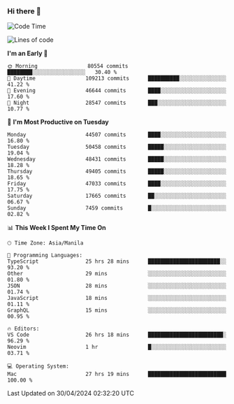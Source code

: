 ### Hi there 👋

<!--START_SECTION:waka-->
![Code Time](http://img.shields.io/badge/Code%20Time-5%2C104%20hrs%2013%20mins-blue)

![Lines of code](https://img.shields.io/badge/From%20Hello%20World%20I%27ve%20Written-116.2%20million%20lines%20of%20code-blue)

**I'm an Early 🐤** 

```text
🌞 Morning                80554 commits       ████████░░░░░░░░░░░░░░░░░   30.40 % 
🌆 Daytime                109213 commits      ██████████░░░░░░░░░░░░░░░   41.22 % 
🌃 Evening                46644 commits       ████░░░░░░░░░░░░░░░░░░░░░   17.60 % 
🌙 Night                  28547 commits       ███░░░░░░░░░░░░░░░░░░░░░░   10.77 % 
```
📅 **I'm Most Productive on Tuesday** 

```text
Monday                   44507 commits       ████░░░░░░░░░░░░░░░░░░░░░   16.80 % 
Tuesday                  50458 commits       █████░░░░░░░░░░░░░░░░░░░░   19.04 % 
Wednesday                48431 commits       █████░░░░░░░░░░░░░░░░░░░░   18.28 % 
Thursday                 49405 commits       █████░░░░░░░░░░░░░░░░░░░░   18.65 % 
Friday                   47033 commits       ████░░░░░░░░░░░░░░░░░░░░░   17.75 % 
Saturday                 17665 commits       ██░░░░░░░░░░░░░░░░░░░░░░░   06.67 % 
Sunday                   7459 commits        █░░░░░░░░░░░░░░░░░░░░░░░░   02.82 % 
```


📊 **This Week I Spent My Time On** 

```text
🕑︎ Time Zone: Asia/Manila

💬 Programming Languages: 
TypeScript               25 hrs 28 mins      ███████████████████████░░   93.20 % 
Other                    29 mins             ░░░░░░░░░░░░░░░░░░░░░░░░░   01.80 % 
JSON                     28 mins             ░░░░░░░░░░░░░░░░░░░░░░░░░   01.74 % 
JavaScript               18 mins             ░░░░░░░░░░░░░░░░░░░░░░░░░   01.11 % 
GraphQL                  15 mins             ░░░░░░░░░░░░░░░░░░░░░░░░░   00.95 % 

🔥 Editors: 
VS Code                  26 hrs 18 mins      ████████████████████████░   96.29 % 
Neovim                   1 hr                █░░░░░░░░░░░░░░░░░░░░░░░░   03.71 % 

💻 Operating System: 
Mac                      27 hrs 19 mins      █████████████████████████   100.00 % 
```


 Last Updated on 30/04/2024 02:32:20 UTC
<!--END_SECTION:waka-->


<!--
**rad182/rad182** is a ✨ _special_ ✨ repository because its `README.md` (this file) appears on your GitHub profile.

Here are some ideas to get you started:

- 🔭 I’m currently working on ...
- 🌱 I’m currently learning ...
- 👯 I’m looking to collaborate on ...
- 🤔 I’m looking for help with ...
- 💬 Ask me about ...
- 📫 How to reach me: ...
- 😄 Pronouns: ...
- ⚡ Fun fact: ...
-->
